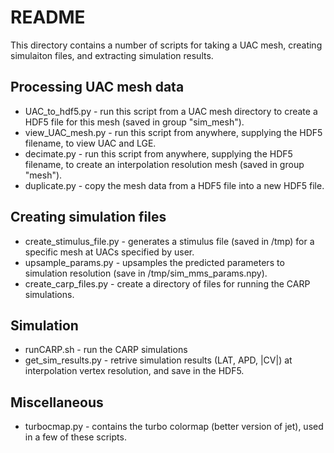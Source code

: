 # README

This directory contains a number of scripts for taking a UAC mesh, creating simulaiton files, and extracting simulation results.


## Processing UAC mesh data

* UAC_to_hdf5.py - run this script from a UAC mesh directory to create a HDF5 file for this mesh (saved in group "sim_mesh").
* view_UAC_mesh.py - run this script from anywhere, supplying the HDF5 filename, to view UAC and LGE. 
* decimate.py - run this script from anywhere, supplying the HDF5 filename, to create an interpolation resolution mesh (saved in group "mesh").
* duplicate.py - copy the mesh data from a HDF5 file into a new HDF5 file.


## Creating simulation files

* create_stimulus_file.py - generates a stimulus file (saved in /tmp) for a specific mesh at UACs specified by user.
* upsample_params.py - upsamples the predicted parameters to simulation resolution (save in /tmp/sim_mms_params.npy).
* create_carp_files.py - create a directory of files for running the CARP simulations.


## Simulation 

* runCARP.sh - run the CARP simulations
* get_sim_results.py - retrive simulation results (LAT, APD, |CV|) at interpolation vertex resolution, and save in the HDF5.


## Miscellaneous
* turbocmap.py - contains the turbo colormap (better version of jet), used in a few of these scripts.


